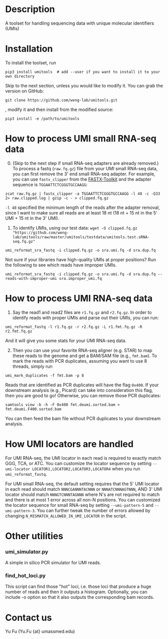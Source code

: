 # Description
A toolset for handling sequencing data with unique molecular identifiers (UMIs)

# Installation
To install the toolset, run

`pip3 install umitools  # add --user if you want to install it to your own directory`

Skip to the next section, unless you would like to modify it. You can grab the version on GitHub:

`git clone https://github.com/weng-lab/umitools.git` 

, modify it and then install from the modified source: 

`pip3 install -e /path/to/umitools`

# How to process UMI small RNA-seq data
0. (Skip to the next step if small RNA-seq adapters are already removed.) To process a fastq (`raw.fq.gz`) file from your UMI small RNA-seq data, you can first remove the 3' end small RNA-seq adapter. For example, you can use `fastx_clipper` from the [FASTX-Toolkit](http://hannonlab.cshl.edu/fastx_toolkit/) and the adapter sequence is `TGGAATTCTCGGGTGCCAAGG`:

`zcat raw.fq.gz | fastx_clipper -a TGGAATTCTCGGGTGCCAAGG -l 48 -c -Q33 2> raw.clipped.log | gzip -c - > clipped.fq.gz`

`-l 48` specified the minimum length of the reads after the adapter removal, since I want to make sure all reads are at least 18 nt (18 nt + 15 nt in the 5' UMI + 15 nt in the 3' UMI).

1. To identify UMIs, using our test data:
`wget -O clipped.fq.gz "https://github.com/weng-lab/umitools/raw/master/umitools/testdata/umitools.test.sRNA-seq.fq.gz"`

`umi_reformat_sra_fastq -i clipped.fq.gz -o sra.umi.fq -d sra.dup.fq`

Not sure if your libraries have high-quality UMIs at proper positions? Run the following to see which reads have improper UMIs.

`umi_reformat_sra_fastq -i clipped.fq.gz -o sra.umi.fq -d sra.dup.fq --reads-with-improper-umi sra.improper_umi.fq`

# How to process UMI RNA-seq data

1. Say the read1 and read2 files are `r1.fq.gz` and `r2.fq.gz`. In order to identify reads with proper UMIs and parse out their UMIs, you can run:

`umi_reformat_fastq -l r1.fq.gz -r r2.fq.gz -L r1.fmt.fq.gz -R r2.fmt.fq.gz`

And it will give you some stats for your UMI RNA-seq data.

2. Then you can use your favorite RNA-seq aligner (e.g. STAR) to map these reads to the genome and get a BAM/SAM file (e.g., `fmt.bam`). To mark the reads with PCR duplicates, assuming you want to use 8 threads, simply run

`umi_mark_duplicates -f fmt.bam -p 8`

Reads that are identified as PCR duplicates will have the flag `0x400`. If your downstream analysis (e.g., Picard) can take into consideration this flag, then you are good to go! Otherwise, you can remove those PCR duplicates:

`samtools view -b -h -F 0x400 fmt.deumi.sorted.bam > fmt.deumi.F400.sorted.bam`

You can then feed the bam file without PCR duplicates to your downstream analysis.

# How UMI locators are handled
For UMI RNA-seq, the UMI locator in each read is required to exactly match GGG, TCA, or ATC. You can customize the locator sequence by setting `--umi-locator LOCATOR1,LOCATOR2,LOCATOR3,LOCATOR4` when you run `umi_reformat_fastq`.

For UMI small RNA-seq, the default setting requires that the 5\' UMI locator in each read should match `NNNCGANNNTACNNN` or `NNNATCNNNAGTNNN`, AND 3\' UMI locator should match `NNNGTCNNNTAGNNN` where N's are not required to match and there is at most 1 error across all non-N positions. You can customized the locator sequence for small RNA-seq by setting `--umi-pattern-5` and `--umi-pattern-3`. You can further tweak the number of errors allowed by changing `N_MISMATCH_ALLOWED_IN_UMI_LOCATOR` in the script.

# Other utilities

### umi_simulator.py
A simple in silico PCR simulator for UMI reads.

### find_hot_loci.py
This script can find those "hot" loci, i.e. those loci that produce a huge number of reads and then it outputs a histogram. Optionally, you can include -o option so that it also outputs the corresponding bam records.

# Contact us
Yu Fu (Yu.Fu {at} umassmed.edu)

